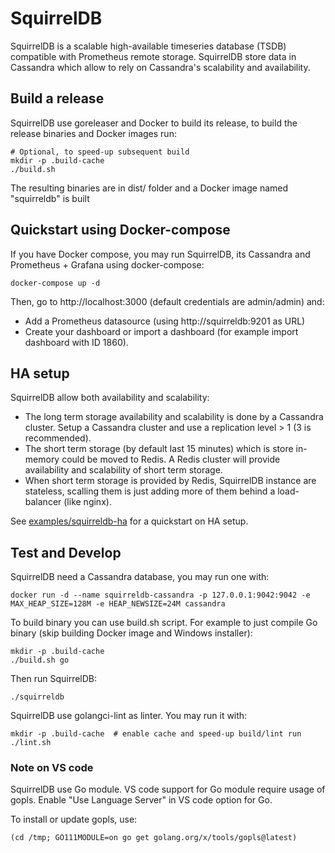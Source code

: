 # SquirrelDB

SquirrelDB is a scalable high-available timeseries database (TSDB) compatible with Prometheus remote storage.
SquirrelDB store data in Cassandra which allow to rely on Cassandra's scalability and availability.


## Build a release

SquirrelDB use goreleaser and Docker to build its release, to build the release binaries
and Docker images run:

```
# Optional, to speed-up subsequent build
mkdir -p .build-cache
./build.sh
```

The resulting binaries are in dist/ folder and a Docker image named "squirreldb" is built


## Quickstart using Docker-compose

If you have Docker compose, you may run SquirrelDB, its Cassandra and Prometheus + Grafana
using docker-compose:

```
docker-compose up -d
```

Then, go to http://localhost:3000 (default credentials are admin/admin) and:

* Add a Prometheus datasource (using http://squirreldb:9201 as URL)
* Create your dashboard or import a dashboard (for example import dashboard with ID 1860).


## HA setup

SquirrelDB allow both availability and scalability:

* The long term storage availability and scalability is done by a Cassandra cluster. Setup
  a Cassandra cluster and use a replication level > 1 (3 is recommended).
* The short term storage (by default last 15 minutes) which is store in-memory could be
  moved to Redis.
  A Redis cluster will provide availability and scalability of short term storage.
* When short term storage is provided by Redis, SquirrelDB instance are stateless,
  scalling them is just adding more of them behind a load-balancer (like nginx).

See [examples/squirreldb-ha](./examples/squirreldb_ha/) for a quickstart on HA setup.


## Test and Develop

SquirrelDB need a Cassandra database, you may run one with:

```
docker run -d --name squirreldb-cassandra -p 127.0.0.1:9042:9042 -e MAX_HEAP_SIZE=128M -e HEAP_NEWSIZE=24M cassandra
```

To build binary you can use build.sh script. For example to just
compile Go binary (skip building Docker image and Windows installer):
```
mkdir -p .build-cache
./build.sh go
```

Then run SquirrelDB:

```
./squirreldb
```

SquirrelDB use golangci-lint as linter. You may run it with:
```
mkdir -p .build-cache  # enable cache and speed-up build/lint run
./lint.sh
```


### Note on VS code

SquirrelDB use Go module. VS code support for Go module require usage of gopls.
Enable "Use Language Server" in VS code option for Go.

To install or update gopls, use:

```
(cd /tmp; GO111MODULE=on go get golang.org/x/tools/gopls@latest)
```
